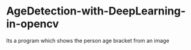 # AgeDetection-with-DeepLearning-in-opencv
Its a program which shows the person age bracket from an image
